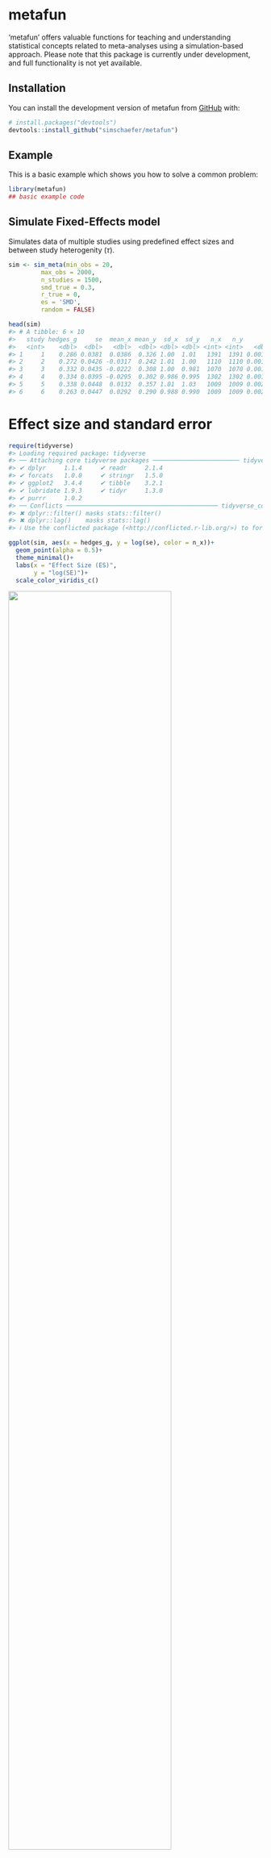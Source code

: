
<!-- README.md is generated from README.Rmd. Please edit that file -->

# metafun

<!-- badges: start -->
<!-- badges: end -->

‘metafun’ offers valuable functions for teaching and understanding
statistical concepts related to meta-analyses using a simulation-based
approach. Please note that this package is currently under development,
and full functionality is not yet available.

## Installation

You can install the development version of metafun from
[GitHub](https://github.com/) with:

``` r
# install.packages("devtools")
devtools::install_github("simschaefer/metafun")
```

## Example

This is a basic example which shows you how to solve a common problem:

``` r
library(metafun)
## basic example code
```

## Simulate Fixed-Effects model

Simulates data of multiple studies using predefined effect sizes and
between study heterogenity ($\tau$).

``` r
sim <- sim_meta(min_obs = 20,
         max_obs = 2000,
         n_studies = 1500,
         smd_true = 0.3,
         r_true = 0,
         es = 'SMD',
         random = FALSE)

head(sim)
#> # A tibble: 6 × 10
#>   study hedges_g     se  mean_x mean_y  sd_x  sd_y   n_x   n_y      vi
#>   <int>    <dbl>  <dbl>   <dbl>  <dbl> <dbl> <dbl> <int> <int>   <dbl>
#> 1     1    0.286 0.0381  0.0386  0.326 1.00  1.01   1391  1391 0.00145
#> 2     2    0.272 0.0426 -0.0317  0.242 1.01  1.00   1110  1110 0.00182
#> 3     3    0.332 0.0435 -0.0222  0.308 1.00  0.981  1070  1070 0.00189
#> 4     4    0.334 0.0395 -0.0295  0.302 0.986 0.995  1302  1302 0.00156
#> 5     5    0.338 0.0448  0.0132  0.357 1.01  1.03   1009  1009 0.00201
#> 6     6    0.263 0.0447  0.0292  0.290 0.988 0.990  1009  1009 0.00200
```

# Effect size and standard error

``` r
require(tidyverse)
#> Loading required package: tidyverse
#> ── Attaching core tidyverse packages ──────────────────────── tidyverse 2.0.0 ──
#> ✔ dplyr     1.1.4     ✔ readr     2.1.4
#> ✔ forcats   1.0.0     ✔ stringr   1.5.0
#> ✔ ggplot2   3.4.4     ✔ tibble    3.2.1
#> ✔ lubridate 1.9.3     ✔ tidyr     1.3.0
#> ✔ purrr     1.0.2     
#> ── Conflicts ────────────────────────────────────────── tidyverse_conflicts() ──
#> ✖ dplyr::filter() masks stats::filter()
#> ✖ dplyr::lag()    masks stats::lag()
#> ℹ Use the conflicted package (<http://conflicted.r-lib.org/>) to force all conflicts to become errors

ggplot(sim, aes(x = hedges_g, y = log(se), color = n_x))+
  geom_point(alpha = 0.5)+
  theme_minimal()+
  labs(x = "Effect Size (ES)",
       y = "log(SE)")+
  scale_color_viridis_c()
```

<img src="man/figures/README-unnamed-chunk-3-1.png" width="80%" />

# Run Meta-Analysis on simulated data

``` r
require(meta)
#> Loading required package: meta
#> Loading required package: metadat
#> Loading 'meta' package (version 7.0-0).
#> Type 'help(meta)' for a brief overview.
#> Readers of 'Meta-Analysis with R (Use R!)' should install
#> older version of 'meta' package: https://tinyurl.com/dt4y5drs

metaanalysis <- metagen(TE = hedges_g,
                 seTE = se,
                 studlab = study,
                 data = sim %>% filter(study <= 10),
                 sm = "SMD",
                 fixed = TRUE,
                 random = FALSE,
                 title = "Meta-Analysis fixed-effect")

summary(metaanalysis)
#> Review:     Meta-Analysis fixed-effect
#> 
#>       SMD           95%-CI %W(common)
#> 1  0.2856 [0.2109; 0.3603]       13.9
#> 2  0.2717 [0.1881; 0.3552]       11.1
#> 3  0.3322 [0.2469; 0.4175]       10.6
#> 4  0.3343 [0.2570; 0.4117]       13.0
#> 5  0.3376 [0.2498; 0.4255]       10.0
#> 6  0.2634 [0.1758; 0.3510]       10.1
#> 7  0.3300 [0.2607; 0.3992]       16.2
#> 8  0.3367 [0.2198; 0.4537]        5.7
#> 9  0.2582 [0.1417; 0.3747]        5.7
#> 10 0.3520 [0.2079; 0.4960]        3.7
#> 
#> Number of studies: k = 10
#> 
#>                        SMD           95%-CI     z  p-value
#> Common effect model 0.3093 [0.2815; 0.3371] 21.77 < 0.0001
#> 
#> Quantifying heterogeneity:
#>  tau^2 = 0 [0.0000; 0.0018]; tau = 0 [0.0000; 0.0424]
#>  I^2 = 0.0% [0.0%; 62.4%]; H = 1.00 [1.00; 1.63]
#> 
#> Test of heterogeneity:
#>     Q d.f. p-value
#>  4.93    9  0.8404
#> 
#> Details on meta-analytical method:
#> - Inverse variance method
#> - Restricted maximum-likelihood estimator for tau^2
#> - Q-Profile method for confidence interval of tau^2 and tau
```

# Forest plot

``` r
forest(metaanalysis)
```

<img src="man/figures/README-unnamed-chunk-5-1.png" width="80%" /> \#
Simulate Random-Effects model

``` r
sim <- sim_meta(min_obs = 20,
         max_obs = 2000,
         n_studies = 1500,
         smd_true = 0.7,
         es = 'SMD',
         random = TRUE,
         tau = 0.05)

head(sim)
#> # A tibble: 6 × 10
#>   study hedges_g     se  mean_x mean_y  sd_x  sd_y   n_x   n_y      vi
#>   <int>    <dbl>  <dbl>   <dbl>  <dbl> <dbl> <dbl> <int> <int>   <dbl>
#> 1     1    0.711 0.0455 -0.0109  0.691 0.999 0.975  1028  1028 0.00207
#> 2     2    0.689 0.0827  0.0370  0.738 1.04  0.998   310   310 0.00683
#> 3     3    0.590 0.0380  0.0977  0.692 1.02  0.992  1445  1445 0.00144
#> 4     4    0.624 0.0343  0.0152  0.644 1.02  0.998  1786  1786 0.00117
#> 5     5    0.832 0.0568 -0.0323  0.808 1.01  1.00    673   673 0.00323
#> 6     6    0.769 0.0372 -0.0618  0.708 0.999 1.00   1555  1555 0.00138
```

Run Random-Effects Meta-Analysis

``` r
require(meta)
require(metafor)
#> Loading required package: metafor
#> Loading required package: Matrix
#> 
#> Attaching package: 'Matrix'
#> The following objects are masked from 'package:tidyr':
#> 
#>     expand, pack, unpack
#> Loading required package: numDeriv
#> 
#> Loading the 'metafor' package (version 4.4-0). For an
#> introduction to the package please type: help(metafor)

metaanalysis <- metagen(TE = hedges_g,
                 seTE = se,
                 studlab = study,
                 data = sim %>% filter(study <= 10),
                 sm = "SMD",
                 fixed = FALSE,
                 random = TRUE,
                 method.tau = 'PM',
                 method.random.ci = "HK",
                 title = "Meta-Analysis fixed-effect")

summary(metaanalysis)
#> Review:     Meta-Analysis fixed-effect
#> 
#>       SMD           95%-CI %W(random)
#> 1  0.7112 [0.6220; 0.8003]       10.1
#> 2  0.6885 [0.5265; 0.8506]        6.1
#> 3  0.5904 [0.5159; 0.6649]       11.0
#> 4  0.6243 [0.5571; 0.6914]       11.5
#> 5  0.8316 [0.7202; 0.9430]        8.7
#> 6  0.7692 [0.6964; 0.8421]       11.1
#> 7  0.6372 [0.5654; 0.7089]       11.2
#> 8  0.6572 [0.5817; 0.7327]       10.9
#> 9  0.5666 [0.4833; 0.6498]       10.4
#> 10 0.7698 [0.6642; 0.8754]        9.0
#> 
#> Number of studies: k = 10
#> 
#>                              SMD           95%-CI     t  p-value
#> Random effects model (HK) 0.6794 [0.6184; 0.7404] 25.18 < 0.0001
#> 
#> Quantifying heterogeneity:
#>  tau^2 = 0.0051 [0.0013; 0.0223]; tau = 0.0717 [0.0366; 0.1493]
#>  I^2 = 72.3% [47.6%; 85.4%]; H = 1.90 [1.38; 2.62]
#> 
#> Test of heterogeneity:
#>      Q d.f. p-value
#>  32.52    9  0.0002
#> 
#> Details on meta-analytical method:
#> - Inverse variance method
#> - Paule-Mandel estimator for tau^2
#> - Q-Profile method for confidence interval of tau^2 and tau
#> - Hartung-Knapp adjustment for random effects model (df = 9)


metafor::forest(metaanalysis, header = TRUE)
```

<img src="man/figures/README-unnamed-chunk-7-1.png" width="80%" />
